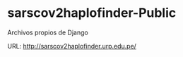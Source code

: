 # sarscov2haplofinder-Public
Archivos propios de Django

URL: http://sarscov2haplofinder.urp.edu.pe/
